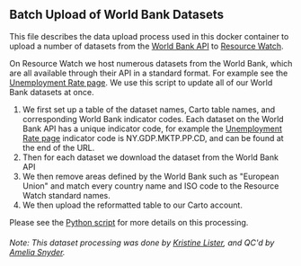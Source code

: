 ## Batch Upload of World Bank Datasets
This file describes the data upload process used in this docker container to upload a number of datasets from the [World Bank API](https://data.worldbank.org/) to [Resource Watch](resourcewatch.org).

On Resource Watch we host numerous datasets from the World Bank, which are all available through their API in a standard format. For example see the [Unemployment Rate page](https://data.worldbank.org/indicator/SL.UEM.TOTL.ZS). We use this script to update all of our World Bank datasets at once.
1. We first set up a table of the dataset names, Carto table names, and corresponding World Bank indicator codes. Each dataset on the World Bank API has a unique indicator code, for example the [Unemployment Rate page](https://data.worldbank.org/indicator/SL.UEM.TOTL.ZS) indicator code is NY.GDP.MKTP.PP.CD, and can be found at the end of the URL.
2. Then for each dataset we download the dataset from the World Bank API
3. We then remove areas defined by the World Bank such as "European Union" and match every country name and ISO code to the Resource Watch standard names.
4. We then upload the reformatted table to our Carto account.

Please see the [Python script](https://github.com/resource-watch/data-pre-processing/blob/master/upload_worldbank_data/contents/main.py) for more details on this processing.

###### Note: This dataset processing was done by [Kristine Lister](https://www.wri.org/profile/kristine-lister), and QC'd by [Amelia Snyder](https://www.wri.org/profile/amelia-snyder).
